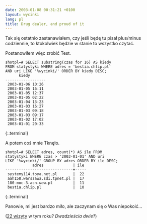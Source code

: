 ```yaml
---
date: 2003-01-08 00:31:21 +0100
layout: wycinki
lang: pl
title: Drug dealer, and proud of it
---
```


Tak się ostatnio zastanawiałem, czy jeśli będę tu pisał plus/minus codziennie, to ktokolwiek będzie w stanie to wszystko czytać.

Postanowiłem więc zrobić Test.

~~~
shotpl=# SELECT substring(czas for 16) AS kiedy
FROM statystyki WHERE adres = 'bestia.chlip.pl'
AND uri LIKE '%wycinki/' ORDER BY kiedy DESC;
      kiedy       
------------------
 2003-01-06 10:26 
 2003-01-05 16:11 
 2003-01-05 12:37 
 2003-01-05 02:22 
 2003-01-04 13:23 
 2003-01-03 16:27 
 2003-01-03 09:18 
 2003-01-03 09:17 
 2003-01-02 17:02 
 2003-01-01 20:33 
~~~
{:.terminal}

A potem coś mnie Tknęło.

~~~
shotpl=# SELECT adres, count(*) AS ile FROM
statystyki WHERE czas > '2003-01-01' AND uri
LIKE '%wycinki/' GROUP BY adres ORDER BY ile DESC;
            adres             | ile 
------------------------------+-----
 systemy114.toya.net.pl       |  22 
 aah158.warszawa.sdi.tpnet.pl |  17 
 180-moc-3.acn.waw.pl         |  11 
 bestia.chlip.pl              |  10 
~~~
{:.terminal}

Panowie, mi jest bardzo miło, ale zaczynam się o Was niepokoić…

([22 wizyty](http://tenteges.net/ 'systemy114.toya.net.pl = Klus') w tym roku? _Dwadzieścia dwie‽_)
